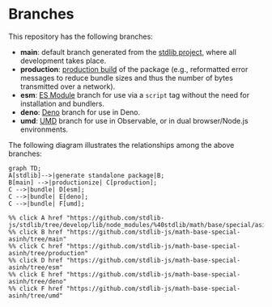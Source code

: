 <!--

@license Apache-2.0

Copyright (c) 2022 The Stdlib Authors.

Licensed under the Apache License, Version 2.0 (the "License");
you may not use this file except in compliance with the License.
You may obtain a copy of the License at

    http://www.apache.org/licenses/LICENSE-2.0

Unless required by applicable law or agreed to in writing, software
distributed under the License is distributed on an "AS IS" BASIS,
WITHOUT WARRANTIES OR CONDITIONS OF ANY KIND, either express or implied.
See the License for the specific language governing permissions and
limitations under the License.

-->

# Branches

This repository has the following branches:

-   **main**: default branch generated from the [stdlib project][stdlib-url], where all development takes place.
-   **production**: [production build][production-url] of the package (e.g., reformatted error messages to reduce bundle sizes and thus the number of bytes transmitted over a network).
-   **esm**: [ES Module][esm-url] branch for use via a `script` tag without the need for installation and bundlers.
-   **deno**: [Deno][deno-url] branch for use in Deno.
-   **umd**: [UMD][umd-url] branch for use in Observable, or in dual browser/Node.js environments.

The following diagram illustrates the relationships among the above branches:

```mermaid
graph TD;
A[stdlib]-->|generate standalone package|B;
B[main] -->|productionize| C[production];
C -->|bundle| D[esm];
C -->|bundle| E[deno];
C -->|bundle| F[umd];

%% click A href "https://github.com/stdlib-js/stdlib/tree/develop/lib/node_modules/%40stdlib/math/base/special/asinh"
%% click B href "https://github.com/stdlib-js/math-base-special-asinh/tree/main"
%% click C href "https://github.com/stdlib-js/math-base-special-asinh/tree/production"
%% click D href "https://github.com/stdlib-js/math-base-special-asinh/tree/esm"
%% click E href "https://github.com/stdlib-js/math-base-special-asinh/tree/deno"
%% click F href "https://github.com/stdlib-js/math-base-special-asinh/tree/umd"
```

[stdlib-url]: https://github.com/stdlib-js/stdlib/tree/develop/lib/node_modules/%40stdlib/math/base/special/asinh
[production-url]: https://github.com/stdlib-js/math-base-special-asinh/tree/production
[deno-url]: https://github.com/stdlib-js/math-base-special-asinh/tree/deno
[umd-url]: https://github.com/stdlib-js/math-base-special-asinh/tree/umd
[esm-url]: https://github.com/stdlib-js/math-base-special-asinh/tree/esm